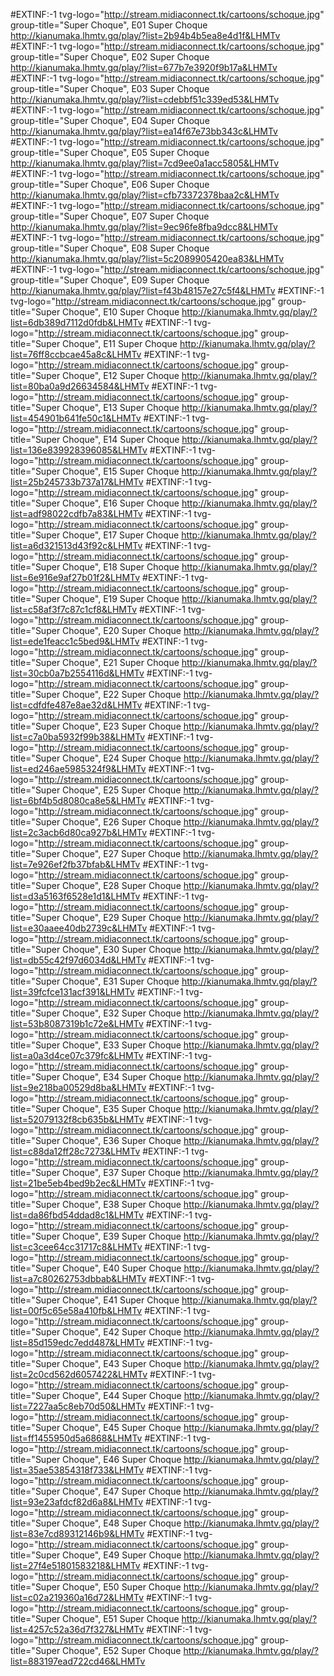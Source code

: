 #EXTINF:-1 tvg-logo="http://stream.midiaconnect.tk/cartoons/schoque.jpg" group-title="Super Choque", E01 Super Choque
http://kianumaka.lhmtv.gq/play/?list=2b94b4b5ea8e4d1f&LHMTv
#EXTINF:-1 tvg-logo="http://stream.midiaconnect.tk/cartoons/schoque.jpg" group-title="Super Choque", E02 Super Choque
http://kianumaka.lhmtv.gq/play/?list=677b7e3920f9b17a&LHMTv
#EXTINF:-1 tvg-logo="http://stream.midiaconnect.tk/cartoons/schoque.jpg" group-title="Super Choque", E03 Super Choque
http://kianumaka.lhmtv.gq/play/?list=cdebbf51c339ed53&LHMTv
#EXTINF:-1 tvg-logo="http://stream.midiaconnect.tk/cartoons/schoque.jpg" group-title="Super Choque", E04 Super Choque
http://kianumaka.lhmtv.gq/play/?list=ea14f67e73bb343c&LHMTv
#EXTINF:-1 tvg-logo="http://stream.midiaconnect.tk/cartoons/schoque.jpg" group-title="Super Choque", E05 Super Choque
http://kianumaka.lhmtv.gq/play/?list=7cd9ee0a1acc5805&LHMTv
#EXTINF:-1 tvg-logo="http://stream.midiaconnect.tk/cartoons/schoque.jpg" group-title="Super Choque", E06 Super Choque
http://kianumaka.lhmtv.gq/play/?list=cfb73372378baa2c&LHMTv
#EXTINF:-1 tvg-logo="http://stream.midiaconnect.tk/cartoons/schoque.jpg" group-title="Super Choque", E07 Super Choque
http://kianumaka.lhmtv.gq/play/?list=9ec96fe8fba9dcc8&LHMTv
#EXTINF:-1 tvg-logo="http://stream.midiaconnect.tk/cartoons/schoque.jpg" group-title="Super Choque", E08 Super Choque
http://kianumaka.lhmtv.gq/play/?list=5c2089905420ea83&LHMTv
#EXTINF:-1 tvg-logo="http://stream.midiaconnect.tk/cartoons/schoque.jpg" group-title="Super Choque", E09 Super Choque
http://kianumaka.lhmtv.gq/play/?list=f43b48157e27c5f4&LHMTv
#EXTINF:-1 tvg-logo="http://stream.midiaconnect.tk/cartoons/schoque.jpg" group-title="Super Choque", E10 Super Choque
http://kianumaka.lhmtv.gq/play/?list=6db389d7112d0fdb&LHMTv
#EXTINF:-1 tvg-logo="http://stream.midiaconnect.tk/cartoons/schoque.jpg" group-title="Super Choque", E11 Super Choque
http://kianumaka.lhmtv.gq/play/?list=76ff8ccbcae45a8c&LHMTv
#EXTINF:-1 tvg-logo="http://stream.midiaconnect.tk/cartoons/schoque.jpg" group-title="Super Choque", E12 Super Choque
http://kianumaka.lhmtv.gq/play/?list=80ba0a9d26634584&LHMTv
#EXTINF:-1 tvg-logo="http://stream.midiaconnect.tk/cartoons/schoque.jpg" group-title="Super Choque", E13 Super Choque
http://kianumaka.lhmtv.gq/play/?list=454901b641fe50c1&LHMTv
#EXTINF:-1 tvg-logo="http://stream.midiaconnect.tk/cartoons/schoque.jpg" group-title="Super Choque", E14 Super Choque
http://kianumaka.lhmtv.gq/play/?list=136e839928396085&LHMTv
#EXTINF:-1 tvg-logo="http://stream.midiaconnect.tk/cartoons/schoque.jpg" group-title="Super Choque", E15 Super Choque
http://kianumaka.lhmtv.gq/play/?list=25b245733b737a17&LHMTv
#EXTINF:-1 tvg-logo="http://stream.midiaconnect.tk/cartoons/schoque.jpg" group-title="Super Choque", E16 Super Choque
http://kianumaka.lhmtv.gq/play/?list=adf98022cdfb7a83&LHMTv
#EXTINF:-1 tvg-logo="http://stream.midiaconnect.tk/cartoons/schoque.jpg" group-title="Super Choque", E17 Super Choque
http://kianumaka.lhmtv.gq/play/?list=a6d321513d43f92c&LHMTv
#EXTINF:-1 tvg-logo="http://stream.midiaconnect.tk/cartoons/schoque.jpg" group-title="Super Choque", E18 Super Choque
http://kianumaka.lhmtv.gq/play/?list=6e916e9af27b01f2&LHMTv
#EXTINF:-1 tvg-logo="http://stream.midiaconnect.tk/cartoons/schoque.jpg" group-title="Super Choque", E19 Super Choque
http://kianumaka.lhmtv.gq/play/?list=c58af3f7c87c1cf8&LHMTv
#EXTINF:-1 tvg-logo="http://stream.midiaconnect.tk/cartoons/schoque.jpg" group-title="Super Choque", E20 Super Choque
http://kianumaka.lhmtv.gq/play/?list=ede1feacc1c5bed9&LHMTv
#EXTINF:-1 tvg-logo="http://stream.midiaconnect.tk/cartoons/schoque.jpg" group-title="Super Choque", E21 Super Choque
http://kianumaka.lhmtv.gq/play/?list=30cb0a7b2554116d&LHMTv
#EXTINF:-1 tvg-logo="http://stream.midiaconnect.tk/cartoons/schoque.jpg" group-title="Super Choque", E22 Super Choque
http://kianumaka.lhmtv.gq/play/?list=cdfdfe487e8ae32d&LHMTv
#EXTINF:-1 tvg-logo="http://stream.midiaconnect.tk/cartoons/schoque.jpg" group-title="Super Choque", E23 Super Choque
http://kianumaka.lhmtv.gq/play/?list=c7a0ba5932f99b38&LHMTv
#EXTINF:-1 tvg-logo="http://stream.midiaconnect.tk/cartoons/schoque.jpg" group-title="Super Choque", E24 Super Choque
http://kianumaka.lhmtv.gq/play/?list=ed246ae5985324f9&LHMTv
#EXTINF:-1 tvg-logo="http://stream.midiaconnect.tk/cartoons/schoque.jpg" group-title="Super Choque", E25 Super Choque
http://kianumaka.lhmtv.gq/play/?list=6bf4b5d8080ca8e5&LHMTv
#EXTINF:-1 tvg-logo="http://stream.midiaconnect.tk/cartoons/schoque.jpg" group-title="Super Choque", E26 Super Choque
http://kianumaka.lhmtv.gq/play/?list=2c3acb6d80ca927b&LHMTv
#EXTINF:-1 tvg-logo="http://stream.midiaconnect.tk/cartoons/schoque.jpg" group-title="Super Choque", E27 Super Choque
http://kianumaka.lhmtv.gq/play/?list=7e926ef2fb37bfab&LHMTv
#EXTINF:-1 tvg-logo="http://stream.midiaconnect.tk/cartoons/schoque.jpg" group-title="Super Choque", E28 Super Choque
http://kianumaka.lhmtv.gq/play/?list=d3a5163f6528e1d1&LHMTv
#EXTINF:-1 tvg-logo="http://stream.midiaconnect.tk/cartoons/schoque.jpg" group-title="Super Choque", E29 Super Choque
http://kianumaka.lhmtv.gq/play/?list=e30aaee40db2739c&LHMTv
#EXTINF:-1 tvg-logo="http://stream.midiaconnect.tk/cartoons/schoque.jpg" group-title="Super Choque", E30 Super Choque
http://kianumaka.lhmtv.gq/play/?list=db55c42f97d6034d&LHMTv
#EXTINF:-1 tvg-logo="http://stream.midiaconnect.tk/cartoons/schoque.jpg" group-title="Super Choque", E31 Super Choque
http://kianumaka.lhmtv.gq/play/?list=39fcfce131acf391&LHMTv
#EXTINF:-1 tvg-logo="http://stream.midiaconnect.tk/cartoons/schoque.jpg" group-title="Super Choque", E32 Super Choque
http://kianumaka.lhmtv.gq/play/?list=53b8087319b1c72e&LHMTv
#EXTINF:-1 tvg-logo="http://stream.midiaconnect.tk/cartoons/schoque.jpg" group-title="Super Choque", E33 Super Choque
http://kianumaka.lhmtv.gq/play/?list=a0a3d4ce07c379fc&LHMTv
#EXTINF:-1 tvg-logo="http://stream.midiaconnect.tk/cartoons/schoque.jpg" group-title="Super Choque", E34 Super Choque
http://kianumaka.lhmtv.gq/play/?list=9e218ba00529d8ba&LHMTv
#EXTINF:-1 tvg-logo="http://stream.midiaconnect.tk/cartoons/schoque.jpg" group-title="Super Choque", E35 Super Choque
http://kianumaka.lhmtv.gq/play/?list=52079132f8cb635b&LHMTv
#EXTINF:-1 tvg-logo="http://stream.midiaconnect.tk/cartoons/schoque.jpg" group-title="Super Choque", E36 Super Choque
http://kianumaka.lhmtv.gq/play/?list=c88da12ff28c7273&LHMTv
#EXTINF:-1 tvg-logo="http://stream.midiaconnect.tk/cartoons/schoque.jpg" group-title="Super Choque", E37 Super Choque
http://kianumaka.lhmtv.gq/play/?list=21be5eb4bed9b2ec&LHMTv
#EXTINF:-1 tvg-logo="http://stream.midiaconnect.tk/cartoons/schoque.jpg" group-title="Super Choque", E38 Super Choque
http://kianumaka.lhmtv.gq/play/?list=da86fbd54ddad8c1&LHMTv
#EXTINF:-1 tvg-logo="http://stream.midiaconnect.tk/cartoons/schoque.jpg" group-title="Super Choque", E39 Super Choque
http://kianumaka.lhmtv.gq/play/?list=c3cee64cc31717c8&LHMTv
#EXTINF:-1 tvg-logo="http://stream.midiaconnect.tk/cartoons/schoque.jpg" group-title="Super Choque", E40 Super Choque
http://kianumaka.lhmtv.gq/play/?list=a7c80262753dbbab&LHMTv
#EXTINF:-1 tvg-logo="http://stream.midiaconnect.tk/cartoons/schoque.jpg" group-title="Super Choque", E41 Super Choque
http://kianumaka.lhmtv.gq/play/?list=00f5c65e58a410fb&LHMTv
#EXTINF:-1 tvg-logo="http://stream.midiaconnect.tk/cartoons/schoque.jpg" group-title="Super Choque", E42 Super Choque
http://kianumaka.lhmtv.gq/play/?list=85d159edc7edd487&LHMTv
#EXTINF:-1 tvg-logo="http://stream.midiaconnect.tk/cartoons/schoque.jpg" group-title="Super Choque", E43 Super Choque
http://kianumaka.lhmtv.gq/play/?list=2c0cd562d6057422&LHMTv
#EXTINF:-1 tvg-logo="http://stream.midiaconnect.tk/cartoons/schoque.jpg" group-title="Super Choque", E44 Super Choque
http://kianumaka.lhmtv.gq/play/?list=7227aa5c8eb70d50&LHMTv
#EXTINF:-1 tvg-logo="http://stream.midiaconnect.tk/cartoons/schoque.jpg" group-title="Super Choque", E45 Super Choque
http://kianumaka.lhmtv.gq/play/?list=ff1455950d5a6868&LHMTv
#EXTINF:-1 tvg-logo="http://stream.midiaconnect.tk/cartoons/schoque.jpg" group-title="Super Choque", E46 Super Choque
http://kianumaka.lhmtv.gq/play/?list=35ae53854318f733&LHMTv
#EXTINF:-1 tvg-logo="http://stream.midiaconnect.tk/cartoons/schoque.jpg" group-title="Super Choque", E47 Super Choque
http://kianumaka.lhmtv.gq/play/?list=93e23afdcf82d6a8&LHMTv
#EXTINF:-1 tvg-logo="http://stream.midiaconnect.tk/cartoons/schoque.jpg" group-title="Super Choque", E48 Super Choque
http://kianumaka.lhmtv.gq/play/?list=83e7cd89312146b9&LHMTv
#EXTINF:-1 tvg-logo="http://stream.midiaconnect.tk/cartoons/schoque.jpg" group-title="Super Choque", E49 Super Choque
http://kianumaka.lhmtv.gq/play/?list=27f4e51801583218&LHMTv
#EXTINF:-1 tvg-logo="http://stream.midiaconnect.tk/cartoons/schoque.jpg" group-title="Super Choque", E50 Super Choque
http://kianumaka.lhmtv.gq/play/?list=c02a219360a16d72&LHMTv
#EXTINF:-1 tvg-logo="http://stream.midiaconnect.tk/cartoons/schoque.jpg" group-title="Super Choque", E51 Super Choque
http://kianumaka.lhmtv.gq/play/?list=4257c52a36d7f327&LHMTv
#EXTINF:-1 tvg-logo="http://stream.midiaconnect.tk/cartoons/schoque.jpg" group-title="Super Choque", E52 Super Choque
http://kianumaka.lhmtv.gq/play/?list=883197ead722cd46&LHMTv

